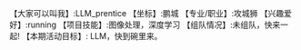 【大家可以叫我】:LLM_prentice 
【坐标】:鹏城
【专业/职业】:攻城狮
【兴趣爱好】:running 
【项目技能】:图像处理，深度学习
【组队情况】:未组队，快来一起! 
【本期活动目标】: LLM，快到碗里来。
